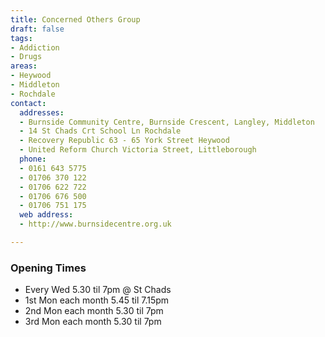 ```yaml
---
title: Concerned Others Group
draft: false
tags:
- Addiction
- Drugs
areas:
- Heywood
- Middleton
- Rochdale
contact:
  addresses:
  - Burnside Community Centre, Burnside Crescent, Langley, Middleton
  - 14 St Chads Crt School Ln Rochdale
  - Recovery Republic 63 - 65 York Street Heywood
  - United Reform Church Victoria Street, Littleborough
  phone:
  - 0161 643 5775
  - 01706 370 122
  - 01706 622 722
  - 01706 676 500
  - 01706 751 175
  web address:
  - http://www.burnsidecentre.org.uk

---
```


### Opening Times
* Every Wed 5.30 til 7pm @ St Chads
* 1st Mon  each month 5.45 til 7.15pm
* 2nd Mon each month 5.30 til 7pm
* 3rd Mon each month 5.30 til 7pm

